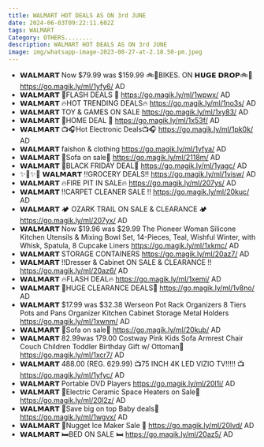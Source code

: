```yaml
---
title: WALMART HOT DEALS AS ON 3rd JUNE
date: 2024-06-03T09:22:11.602Z
tags: WALMART
Category: OTHERS........
description: WALMART HOT DEALS AS ON 3rd JUNE
image: img/whatsapp-image-2023-08-27-at-2.18.50-pm.jpeg
---
```

* 𝗪𝗔𝗟𝗠𝗔𝗥𝗧 
  Now $79.99 was $159.99
  🚲🚴BIKES. ON
   𝗛𝗨𝗚𝗘 𝗗𝗥𝗢𝗣🚲🚴
  https://go.magik.ly/ml/1yfy6/
  AD
* 𝗪𝗔𝗟𝗠𝗔𝗥𝗧 
  🌟FLASH DEALS 🌟
  https://go.magik.ly/ml/1wpwx/
  AD
* 𝗪𝗔𝗟𝗠𝗔𝗥𝗧 
  🔥HOT TRENDING DEALS🔥
  https://go.magik.ly/ml/1no3s/
  AD
* 𝗪𝗔𝗟𝗠𝗔𝗥𝗧 
  TOY & GAMES ON SALE
  https://go.magik.ly/ml/1xy83/
  AD
* 𝗪𝗔𝗟𝗠𝗔𝗥𝗧 
  🌟HOME DEAL 🌟
  https://go.magik.ly/ml/1x53f/
  AD
* 𝗪𝗔𝗟𝗠𝗔𝗥𝗧 
  📺🎧Hot Electronic Deals📺🎧
  https://go.magik.ly/ml/1pk0k/
  AD
* 𝗪𝗔𝗟𝗠𝗔𝗥𝗧 
  faishon & clothing 
  https://go.magik.ly/ml/1yfya/
  AD
* 𝗪𝗔𝗟𝗠𝗔𝗥𝗧 
  🌟Sofa on sale🌟
  https://go.magik.ly/ml/2118m/
  AD
* 𝗪𝗔𝗟𝗠𝗔𝗥𝗧 
  🚨BLACK FRIDAY DEAL🚨 
  https://go.magik.ly/ml/1yagc/
  AD
* ✨🌟✨🌟
  𝗪𝗔𝗟𝗠𝗔𝗥𝗧 
  ‼️GROCERY DEALS‼️
  https://go.magik.ly/ml/1visw/
  AD
* 𝗪𝗔𝗟𝗠𝗔𝗥𝗧 
  🔥FIRE PIT IN SALE🔥
  https://go.magik.ly/ml/207ys/
  AD
* 𝗪𝗔𝗟𝗠𝗔𝗥𝗧 
  ‼️CARPET CLEANER SALE ‼️
  https://go.magik.ly/ml/20kuc/
  AD
* 𝗪𝗔𝗟𝗠𝗔𝗥𝗧
  🏕️ OZARK TRAIL ON SALE & CLEARANCE 🏕️
  https://go.magik.ly/ml/207yx/
  AD
* 𝗪𝗔𝗟𝗠𝗔𝗥𝗧 
  Now $19.96 was $29.99
  The Pioneer Woman Silicone Kitchen Utensils & Mixing Bowl Set, 14-Pieces, Teal, Wishful Winter, with Whisk, Spatula, 8 Cupcake Liners
  https://go.magik.ly/ml/1xkmc/
  AD
* 𝗪𝗔𝗟𝗠𝗔𝗥𝗧 
  STORAGE CONTAINERS 
  https://go.magik.ly/ml/20az7/
  AD
* 𝗪𝗔𝗟𝗠𝗔𝗥𝗧 
  ‼️Dresser & Cabinet  ON SALE & CLEARANCE ‼️
  https://go.magik.ly/ml/20az6/
  AD
* 𝗪𝗔𝗟𝗠𝗔𝗥𝗧
  🔥FLASH DEAL🔥
  https://go.magik.ly/ml/1xemi/
  AD
* 𝗪𝗔𝗟𝗠𝗔𝗥𝗧 
  🚨HUGE  CLEARANCE DEALS🚨
  https://go.magik.ly/ml/1v8no/
  AD
* 𝗪𝗔𝗟𝗠𝗔𝗥𝗧 
  $17.99 was $32.38
  Werseon Pot Rack Organizers 8 Tiers Pots and Pans Organizer Kitchen Cabinet Storage Metal Holders
  https://go.magik.ly/ml/1xwnm/
  AD
* 𝗪𝗔𝗟𝗠𝗔𝗥𝗧 
  🌟Sofa on sale🌟
  https://go.magik.ly/ml/20kub/
  AD 
* 𝗪𝗔𝗟𝗠𝗔𝗥𝗧 
  82.99was 179.00
  Costway Pink Kids Sofa Armrest Chair Couch Children Toddler Birthday Gift w/ Ottoman💝
  https://go.magik.ly/ml/1xcr7/
  AD
*  𝗪𝗔𝗟𝗠𝗔𝗥𝗧 
  488.00 (REG. 629.99)
  📺75 INCH 4K LED VIZIO TV!!!!! 📺
  https://go.magik.ly/ml/1yfyc/
  AD
* 𝗪𝗔𝗟𝗠𝗔𝗥𝗧 
   Portable DVD Players 
  https://go.magik.ly/ml/20l1i/
  AD
* 𝗪𝗔𝗟𝗠𝗔𝗥𝗧 
  🌟Electric Ceramic Space Heaters
  on Sale🌟
  https://go.magik.ly/ml/20l2z/
  AD
* 𝗪𝗔𝗟𝗠𝗔𝗥𝗧 
  🌟Save big on top Baby deals🌟
  https://go.magik.ly/ml/1wgvx/
  AD
* 𝗪𝗔𝗟𝗠𝗔𝗥𝗧 
  🧊Nugget Ice Maker Sale 🧊
  https://go.magik.ly/ml/20lvd/
  AD
* 𝗪𝗔𝗟𝗠𝗔𝗥𝗧 
  🛏️BED ON SALE 🛏️
  https://go.magik.ly/ml/20az5/
  AD